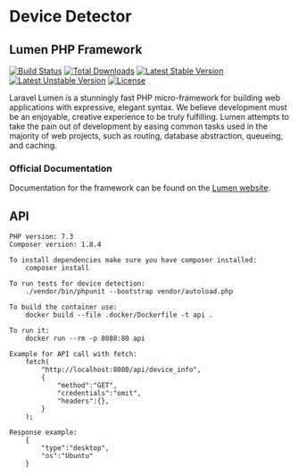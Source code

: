 # Device Detector

## Lumen PHP Framework

[![Build Status](https://travis-ci.org/laravel/lumen-framework.svg)](https://travis-ci.org/laravel/lumen-framework)
[![Total Downloads](https://poser.pugx.org/laravel/lumen-framework/d/total.svg)](https://packagist.org/packages/laravel/lumen-framework)
[![Latest Stable Version](https://poser.pugx.org/laravel/lumen-framework/v/stable.svg)](https://packagist.org/packages/laravel/lumen-framework)
[![Latest Unstable Version](https://poser.pugx.org/laravel/lumen-framework/v/unstable.svg)](https://packagist.org/packages/laravel/lumen-framework)
[![License](https://poser.pugx.org/laravel/lumen-framework/license.svg)](https://packagist.org/packages/laravel/lumen-framework)

Laravel Lumen is a stunningly fast PHP micro-framework for building web applications with expressive, elegant syntax. We believe development must be an enjoyable, creative experience to be truly fulfilling. Lumen attempts to take the pain out of development by easing common tasks used in the majority of web projects, such as routing, database abstraction, queueing, and caching.

### Official Documentation

Documentation for the framework can be found on the [Lumen website](https://lumen.laravel.com/docs).

## API
    PHP version: 7.3
    Composer version: 1.8.4

    To install dependencies make sure you have composer installed:
        composer install

    To run tests for device detection:
        ./vendor/bin/phpunit --bootstrap vendor/autoload.php

    To build the container use:
        docker build --file .docker/Dockerfile -t api .

    To run it:
        docker run --rm -p 8080:80 api

    Example for API call with fetch:
        fetch(
            "http://localhost:8080/api/device_info",
            {
                "method":"GET",
                "credentials":"omit",
                "headers":{},
            }
        );

    Response example:
        {
            "type":"desktop",
            "os":"Ubuntu"
        }

